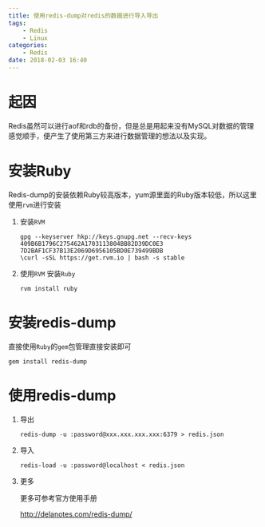 ```yaml
---
title: 使用redis-dump对redis的数据进行导入导出
tags: 
    - Redis
    - Linux
categories:
    - Redis
date: 2018-02-03 16:40
---
```


# 起因

Redis虽然可以进行aof和rdb的备份，但是总是用起来没有MySQL对数据的管理感觉顺手，便产生了使用第三方来进行数据管理的想法以及实现。

<!--more-->

# 安装Ruby

Redis-dump的安装依赖Ruby较高版本，yum源里面的Ruby版本较低，所以这里使用`rvm`进行安装

1. 安装`RVM`

   ~~~
   gpg --keyserver hkp://keys.gnupg.net --recv-keys 409B6B1796C275462A1703113804BB82D39DC0E3 7D2BAF1CF37B13E2069D6956105BD0E739499BDB
   \curl -sSL https://get.rvm.io | bash -s stable
   ~~~

2. 使用`RVM` 安装`Ruby`

   ~~~
   rvm install ruby
   ~~~

# 安装redis-dump

直接使用`Ruby`的`gem`包管理直接安装即可

~~~
gem install redis-dump
~~~

# 使用redis-dump

1. 导出

   ~~~
   redis-dump -u :password@xxx.xxx.xxx.xxx:6379 > redis.json
   ~~~

2. 导入

   ~~~
   redis-load -u :password@localhost < redis.json
   ~~~

3. 更多

   更多可参考官方使用手册

   http://delanotes.com/redis-dump/